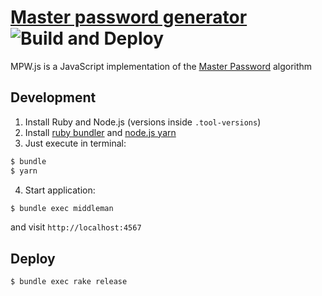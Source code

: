 # [Master password generator](https://mpw.leopard.in.ua/) ![Build and Deploy](https://github.com/le0pard/mpw.js/workflows/Build%20and%20Deploy/badge.svg?branch=master)

MPW.js is a JavaScript implementation of the [Master Password](https://en.wikipedia.org/wiki/Master_Password) algorithm

## Development

1. Install Ruby and Node.js (versions inside `.tool-versions`)
2. Install [ruby bundler](http://bundler.io/) and [node.js yarn](https://yarnpkg.com/en/)
3. Just execute in terminal:

```bash
$ bundle
$ yarn
```
4. Start application:

```bash
$ bundle exec middleman
```

and visit `http://localhost:4567`

## Deploy

```bash
$ bundle exec rake release
```
